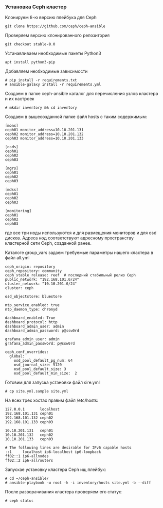 ### Установка Ceph кластер ###

Клонируем 8-ю версию плейбука для Ceph

```git clone https://github.com/ceph/ceph-ansible```

Проверяем версию клонированного репозитория

```git checkout stable-8.0```

Устанавливаем необходимые пакеты Python3

```apt install python3-pip```

Добавляем необходимые зависимости

```
# pip install -r requirements.txt
# ansible-galaxy install -r requirements.yml
```

Создаем в папке ceph-ansible каталог для перечисления узлов кластера и их настроек

```
# mkdir inventory && cd inventory
```

Coздаем в вышесозданной папке файл hosts c таким содержимым:
```
[mons]
ceph01 monitor_address=10.10.201.131
ceph02 monitor_address=10.10.201.132
ceph03 monitor_address=10.10.201.133

[osds]
ceph01
ceph02
ceph03

[mgrs]
ceph01
ceph02
ceph03

[mdss]
ceph01
ceph02
ceph03

[monitoring]
ceph01
ceph02
ceph03
```
где все три ноды используются и для размещения мониторов и для osd дисков. Адреса нод соответствуют адресному пространству кластерной сети Ceph, созданной ранее.

Каталоге group_vars задаем требуемые параметры нашего кластера в файл all.yml

```
ceph_origin: repository
ceph_repository: community
ceph_stable_release: reef  # последний стабильный релиз Ceph
public_network: "192.168.101.0/24"
cluster_network: "10.10.201.0/24"
cluster: ceph

osd_objectstore: bluestore

ntp_service_enabled: true
ntp_daemon_type: chronyd

dashboard_enabled: True
dashboard_protocol: http
dashboard_admin_user: admin
dashboard_admin_password: p@ssw0rd

grafana_admin_user: admin
grafana_admin_password: p@ssw0rd

ceph_conf_overrides:
  global:
    osd_pool_default_pg_num: 64
    osd_journal_size: 5120
    osd_pool_default_size: 3
    osd_pool_default_min_size:  2

```

Готовим для запуска установки файл sire.yml

```# cp site.yml.sample site.yml```

На всех трех хостах правим файл /etc/hosts:

```
127.0.0.1       localhost
192.168.101.131 ceph01
192.168.101.132 ceph02
192.168.101.133 ceph03

10.10.201.131   ceph01
10.10.201.132   ceph02
10.10.201.133   ceph03

# The following lines are desirable for IPv6 capable hosts
::1     localhost ip6-localhost ip6-loopback
ff02::1 ip6-allnodes
ff02::2 ip6-allrouters
```
Запускае установку кластера Ceph ищ плейбук:

```
# cd ~/ceph-ansible/
# ansible-playbook -u root -k -i inventory/hosts site.yml -b --diff
```

После разворачивания кластера проверяем его статус:

```
# ceph status
```
